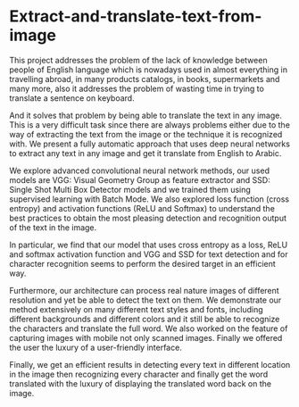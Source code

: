 # Extract-and-translate-text-from-image

This project addresses the problem of the lack of knowledge between people of English language which is nowadays used in almost everything in travelling abroad, in many products catalogs, in books, supermarkets and many more, also it addresses the problem of wasting time in trying to translate a sentence on keyboard.

And it solves that problem by being able to translate the text in any image. This is a very difficult task since there are always problems either due to the way of extracting the text from the image or the technique it is recognized with. We present a fully automatic approach that uses deep neural networks to extract any text in any image and get it translate from English to Arabic.

We explore advanced convolutional neural network methods, our used models are VGG: Visual Geometry Group as feature extractor and SSD: Single Shot Multi Box Detector models and we trained them using supervised learning with Batch Mode. We also explored loss function (cross entropy) and activation functions (ReLU and Softmax) to understand the best practices to obtain the most pleasing detection and recognition output of the text in the image. 

In particular, we find that our model that uses cross entropy as a loss, ReLU and softmax activation function and VGG and SSD for text detection and for character recognition seems to perform the desired target in an efficient way. 
 
Furthermore, our architecture can process real nature images of different resolution and yet be able to detect the text on them. We demonstrate our method extensively on many different text styles and fonts, including different backgrounds and different colors and it still be able to recognize the characters and translate the full word. We also worked on the feature of capturing images with mobile not only scanned images. Finally we offered the user the luxury of a user-friendly interface. 

Finally, we get an efficient results in detecting every text in different location in the image then recognizing every character and finally get the word translated with the luxury of displaying the translated word back on the image.   



